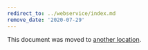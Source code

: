 ```yaml
---
redirect_to: ../webservice/index.md
remove_date: '2020-07-29'
---
```


This document was moved to [another location](../webservice/index.md).

